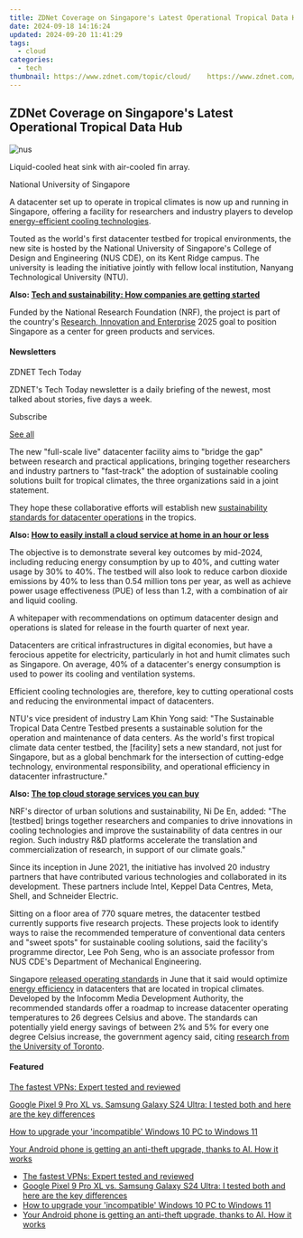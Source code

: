 ```yaml
---
title: ZDNet Coverage on Singapore's Latest Operational Tropical Data Hub
date: 2024-09-18 14:16:24
updated: 2024-09-20 11:41:29
tags:
  - cloud
categories:
  - tech
thumbnail: https://www.zdnet.com/topic/cloud/    https://www.zdnet.com/a/img/resize/44dc94090ebc622fff2488f55c8ac239666ab0f7/2023/12/01/705aa7e9-639e-466b-9009-4b4dd99a4c4d/nus.jpg?width=170&height=96&fit=crop&auto=webp
---
```


## ZDNet Coverage on Singapore's Latest Operational Tropical Data Hub

![nus](https://www.zdnet.com/a/img/resize/225d6a93b317ef43ad29dc62d40bdf9eed446ae5/2023/12/01/705aa7e9-639e-466b-9009-4b4dd99a4c4d/nus.jpg?auto=webp&width=1280)

Liquid-cooled heat sink with air-cooled fin array.

National University of Singapore

A datacenter set up to operate in tropical climates is now up and running in Singapore, offering a facility for researchers and industry players to develop [energy-efficient cooling technologies](https://www.zdnet.com/article/everything-is-moving-to-the-cloud-but-how-green-is-it-really/). 

Touted as the world's first datacenter testbed for tropical environments, the new site is hosted by the National University of Singapore's College of Design and Engineering (NUS CDE), on its Kent Ridge campus. The university is leading the initiative jointly with fellow local institution, Nanyang Technological University (NTU). 

**Also: [Tech and sustainability: How companies are getting started](https://www.zdnet.com/home-and-office/sustainability/tech-and-sustainability-how-companies-are-getting-started/)**

Funded by the National Research Foundation (NRF), the project is part of the country's [Research, Innovation and Enterprise](https://www.zdnet.com/article/singapore-launches-national-ai-schemes-adds-133m-investment-to-research/) 2025 goal to position Singapore as a center for green products and services.

#### Newsletters

ZDNET Tech Today

ZDNET's Tech Today newsletter is a daily briefing of the newest, most talked about stories, five days a week.

 Subscribe

[See all](https://www.zdnet.com/newsletters/)

The new "full-scale live" datacenter facility aims to "bridge the gap" between research and practical applications, bringing together researchers and industry partners to "fast-track" the adoption of sustainable cooling solutions built for tropical climates, the three organizations said in a joint statement. 

They hope these collaborative efforts will establish new [sustainability standards for datacenter operations](https://www.zdnet.com/article/singapore-wants-only-data-centres-that-are-efficient/) in the tropics. 

**Also: [How to easily install a cloud service at home in an hour or less](https://www.zdnet.com/article/how-to-easily-install-a-cloud-service-at-home-in-an-hour-or-less/)**

The objective is to demonstrate several key outcomes by mid-2024, including reducing energy consumption by up to 40%, and cutting water usage by 30% to 40%. The testbed will also look to reduce carbon dioxide emissions by 40% to less than 0.54 million tons per year, as well as achieve power usage effectiveness (PUE) of less than 1.2, with a combination of air and liquid cooling. 

A whitepaper with recommendations on optimum datacenter design and operations is slated for release in the fourth quarter of next year. 

Datacenters are critical infrastructures in digital economies, but have a ferocious appetite for electricity, particularly in hot and humit climates such as Singapore. On average, 40% of a datacenter's energy consumption is used to power its cooling and ventilation systems. 

Efficient cooling technologies are, therefore, key to cutting operational costs and reducing the environmental impact of datacenters.

NTU's vice president of industry Lam Khin Yong said: "The Sustainable Tropical Data Centre Testbed presents a sustainable solution for the operation and maintenance of data centers. As the world's first tropical climate data center testbed, the \[facility\] sets a new standard, not just for Singapore, but as a global benchmark for the intersection of cutting-edge technology, environmental responsibility, and operational efficiency in datacenter infrastructure."

**Also: [The top cloud storage services you can buy](https://www.zdnet.com/article/best-cloud-storage/)**

NRF's director of urban solutions and sustainability, Ni De En, added: "The \[testbed\] brings together researchers and companies to drive innovations in cooling technologies and improve the sustainability of data centres in our region. Such industry R&D platforms accelerate the translation and commercialization of research, in support of our climate goals."

Since its inception in June 2021, the initiative has involved 20 industry partners that have contributed various technologies and collaborated in its development. These partners include Intel, Keppel Data Centres, Meta, Shell, and Schneider Electric. 

Sitting on a floor area of 770 square metres, the datacenter testbed currently supports five research projects. These projects look to identify ways to raise the recommended temperature of conventional data centers and "sweet spots" for sustainable cooling solutions, said the facility's programme director, Lee Poh Seng, who is an associate professor from NUS CDE's Department of Mechanical Engineering. 

Singapore [released operating standards](https://www.zdnet.com/article/singapore-heats-up-data-centers-with-operating-standards-for-tropical-climates/) in June that it said would optimize [energy efficiency](https://www.zdnet.com/article/track-your-carbon-emissions-with-this-new-app/) in datacenters that are located in tropical climates. Developed by the Infocomm Media Development Authority, the recommended standards offer a roadmap to increase datacenter operating temperatures to 26 degrees Celsius and above. The standards can potentially yield energy savings of between 2% and 5% for every one degree Celsius increase, the government agency said, citing [research from the University of Toronto](http://www.cs.toronto.edu/~bianca/papers/temperature%5Fcam.pdf). 

#### Featured

[The fastest VPNs: Expert tested and reviewed](https://www.zdnet.com/article/fastest-vpn/ "The fastest VPNs: Expert tested and reviewed")

[Google Pixel 9 Pro XL vs. Samsung Galaxy S24 Ultra: I tested both and here are the key differences](https://www.zdnet.com/article/google-pixel-9-pro-xl-vs-samsung-galaxy-s24-ultra/ "Google Pixel 9 Pro XL vs. Samsung Galaxy S24 Ultra: I tested both and here are the key differences")

[How to upgrade your 'incompatible' Windows 10 PC to Windows 11](https://www.zdnet.com/article/how-to-upgrade-your-incompatible-windows-10-pc-to-windows-11/ "How to upgrade your 'incompatible' Windows 10 PC to Windows 11")

[Your Android phone is getting an anti-theft upgrade, thanks to AI. How it works](https://www.zdnet.com/article/your-android-phone-is-getting-an-anti-theft-upgrade-thanks-to-ai-how-it-works/ "Your Android phone is getting an anti-theft upgrade, thanks to AI. How it works")

* [The fastest VPNs: Expert tested and reviewed](https://www.zdnet.com/article/fastest-vpn/ "The fastest VPNs: Expert tested and reviewed")
* [Google Pixel 9 Pro XL vs. Samsung Galaxy S24 Ultra: I tested both and here are the key differences](https://www.zdnet.com/article/google-pixel-9-pro-xl-vs-samsung-galaxy-s24-ultra/ "Google Pixel 9 Pro XL vs. Samsung Galaxy S24 Ultra: I tested both and here are the key differences")
* [How to upgrade your 'incompatible' Windows 10 PC to Windows 11](https://www.zdnet.com/article/how-to-upgrade-your-incompatible-windows-10-pc-to-windows-11/ "How to upgrade your 'incompatible' Windows 10 PC to Windows 11")
* [Your Android phone is getting an anti-theft upgrade, thanks to AI. How it works](https://www.zdnet.com/article/your-android-phone-is-getting-an-anti-theft-upgrade-thanks-to-ai-how-it-works/ "Your Android phone is getting an anti-theft upgrade, thanks to AI. How it works")

<ins class="adsbygoogle"
     style="display:block"
     data-ad-format="autorelaxed"
     data-ad-client="ca-pub-7571918770474297"
     data-ad-slot="1223367746"></ins>



<ins class="adsbygoogle"
     style="display:block"
     data-ad-client="ca-pub-7571918770474297"
     data-ad-slot="8358498916"
     data-ad-format="auto"
     data-full-width-responsive="true"></ins>
